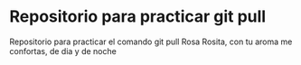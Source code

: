 # Repositorio para practicar git pull

Repositorio para practicar el comando git pull
Rosa Rosita, con tu aroma me confortas, de dia y de noche

